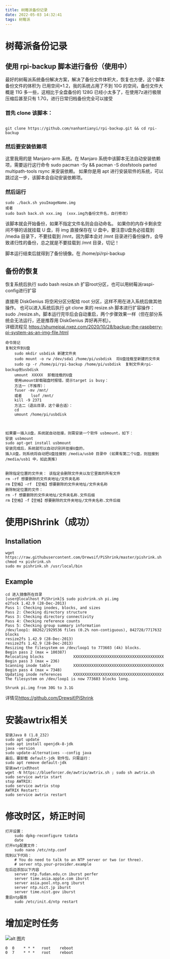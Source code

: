 ```yaml
---
title: 树莓派备份记录
date: 2022-05-03 14:32:41
tags: 树莓派
---
```

# 树莓派备份记录
<!--more-->
## 使用 rpi-backup 脚本进行备份（使用中）
最好的树莓派系统备份解决方案，解决了备份文件体积大，恢复也方便，这个脚本备份文件的体积为 已用空间×1.2，我的系统占用了不到 10G 的空间，备份文件大概是 11G 多一些，这相比于全盘备份的 128G 已经小太多了，在使用7z进行极限压缩后甚至只有 1.7G，进行日常归档备份完全可以接受
### 首先 clone 该脚本：
```

git clone https://github.com/nanhantianyi/rpi-backup.git && cd rpi-backup

```
### 然后要安装依赖项
这里我用的是 Manjaro-arm 系统。在 Manjaro 系统中该脚本无法自动安装依赖项，需要运行这行命令 sudo pacman -Sy && pacman -S dosfstools parted multipath-tools rsync 来安装依赖。
如果你是用 apt 进行安装软件的系统，可以跳过这一步，该脚本会自动安装依赖项。

### 然后运行 

```
sudo ./back.sh youImageName.img
或者
sudo bash back.sh xxx.img  (xxx.img为备份文件名，自行修改)
```
该脚本就会开始备份，如果不指定文件名则会自动命名。
如果你的内存卡剩余空间不够的话就挂载 U 盘，将 img 直接保存在 U 盘中，要注意U盘务必挂载到 /media 目录下，不要挂载到 /mnt，因为脚本会对 /mnt 目录进行备份操作，会导致递归性的备份，总之就是不要挂载到 /mnt 目录，切记！

脚本运行结束后就得到了备份镜像。在 /home/pi/rpi-backup
## 备份的恢复
恢复系统后执行 sudo bash resize.sh 扩容root分区，也可以用树莓派raspi-config进行扩容

直接用 DiskGenius 将空闲分区分配给 root 分区，这样不用在进入系统后做其他操作。
也可以进入系统后执行 git clone 来的 resize.sh 脚本进行扩容操作：sudo ./resize.sh，脚本运行完毕后会自动重启，两个步骤效果一样（但在部分系统会无法运行，还是推荐用 DiskGenius 弄好再开机）。  
详细流程见
<https://shumeipai.nxez.com/2020/10/28/backup-the-raspberry-pi-system-as-an-img-file.html>
```
命令简记
复制文件到U盘 
    sudo mkdir usbdisk 新建文件夹
    sudo mount -o rw /dev/sda1 /home/pi/usbdisk  将U盘挂载至新建的文件夹
    sudo cp -r /home/pi/rpi-backup /home/pi/usbdisk  复制文件夹rpi-backup到usbdisk
    umount　XXXXX  卸载挂载的U盘
    使用umount卸载磁盘时报错，提示target is busy：
    方法一（不推荐）：
    fuser -mv /mnt/  
    或者    lsof /mnt/
    kill -9 2371
    方法二（退出目录，这个最合适）：
    cd 
    umount /home/pi/usbdisk


    
如果要一插入U盘，系统就自动挂接，则需安装一个软件 usbmount，如下：
安装 usbmount
sudo apt-get install usbmount
安装完成后，系统就可以自动识别并挂接U盘的，
插入U盘，则系统将自动把U盘挂接到 /media/usb0 目录中 (如果有第二个U盘，则挂接到 /media/usb1 中，如此类推)


删除指定位置的文件夹： 该指定会删除文件夹以及它里面的所有文件
rm -rf 想要删除的文件夹地址/文件夹名称
rm【空格】-rf 【空格】想要删除的文件夹地址/文件夹名称
删除制定位置的文件：
rm -f 想要删除的文件夹地址/文件夹名称.文件后缀
rm【空格】-f【空格】想要删除的文件夹地址/文件夹名称.文件后缀
```
# 使用PiShrink（成功）
## Installation
```
wget https://raw.githubusercontent.com/Drewsif/PiShrink/master/pishrink.sh
chmod +x pishrink.sh
sudo mv pishrink.sh /usr/local/bin
```
## Example
```
cd 进入镜像所在目录
[user@localhost PiShrink]$ sudo pishrink.sh pi.img
e2fsck 1.42.9 (28-Dec-2013)
Pass 1: Checking inodes, blocks, and sizes
Pass 2: Checking directory structure
Pass 3: Checking directory connectivity
Pass 4: Checking reference counts
Pass 5: Checking group summary information
/dev/loop1: 88262/1929536 files (0.2% non-contiguous), 842728/7717632 blocks
resize2fs 1.42.9 (28-Dec-2013)
resize2fs 1.42.9 (28-Dec-2013)
Resizing the filesystem on /dev/loop1 to 773603 (4k) blocks.
Begin pass 2 (max = 100387)
Relocating blocks             XXXXXXXXXXXXXXXXXXXXXXXXXXXXXXXXXXXXXXXX
Begin pass 3 (max = 236)
Scanning inode table          XXXXXXXXXXXXXXXXXXXXXXXXXXXXXXXXXXXXXXXX
Begin pass 4 (max = 7348)
Updating inode references     XXXXXXXXXXXXXXXXXXXXXXXXXXXXXXXXXXXXXXXX
The filesystem on /dev/loop1 is now 773603 blocks long.

Shrunk pi.img from 30G to 3.1G
```
详情见<https://github.com/Drewsif/PiShrink>
# 安装awtrix相关
```
安装Java 8 (1.8_232)
sudo apt update
sudo apt install openjdk-8-jdk
java -version
sudo update-alternatives --config java
最后，要卸载 default-jdk 软件包，只需运行：
sudo apt remove default-jdk
安装awtrix的host
wget -N https://blueforcer.de/awtrix/awtrix.sh ; sudo sh awtrix.sh
sudo service awtrix start
stop AWTRIX:
sudo service awtrix stop 
AWTRIX Restart:
sudo service awtrix restart
```
# 修改时区，矫正时间
```
打开设置：
    sudo dpkg-reconfigure tzdata
    date
打开ntp配置文件：
    sudo nano /etc/ntp.conf
找到以下代码：
    # You do need to talk to an NTP server or two (or three).
    # server ntp.your-provider.example
在后边添加以下内容
    server ntp.fudan.edu.cn iburst perfer
    server time.asia.apple.com iburst
    server asia.pool.ntp.org iburst
    server ntp.nict.jp iburst
    server time.nist.gov iburst
重启ntp服务
    sudo /etc/init.d/ntp restart
```
# 增加定时任务
![alt 图片](https://img-blog.csdnimg.cn/2020062621515630.png?x-oss-process=image/watermark,type_ZmFuZ3poZW5naGVpdGk,shadow_10,text_aHR0cHM6Ly9ibG9nLmNzZG4ubmV0L3dlaXhpbl80NzMyNjczNQ==,size_16,color_FFFFFF,t_70)
```
0  0    * * *   root    reboot
0  7    * * *   root    reboot
```